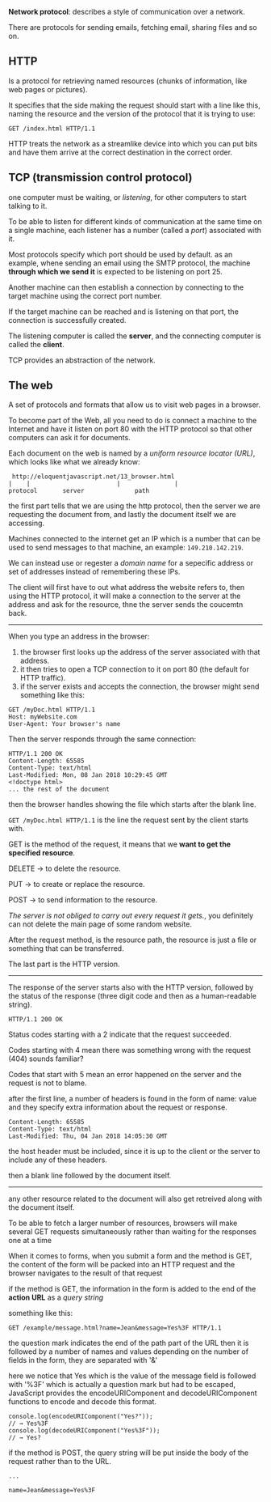 **Network protocol**: describes a style of communication over a network.

There are protocols for sending emails, fetching email, sharing files and so on.

## HTTP

Is a protocol for retrieving named resources (chunks of information, like web pages or pictures).

It specifies that the side making the request should start with a line like this, naming the resource and the version of the protocol that it is trying to use:

```
GET /index.html HTTP/1.1
```
HTTP treats the network as a streamlike device into which you can put bits and have them arrive at the correct destination in the correct order.

## TCP (transmission control protocol)

one computer must be waiting, or *listening*, for other computers to start talking to it. 

To be able to listen for different kinds of communication at the same time on a single machine, each listener has a number (called a *port*) associated with it.

Most protocols specify which port should be used by default. as an example, whene sending an email using the SMTP protocol, the machine **through which we send it** is expected to be listening on port 25.

Another machine can then establish a connection by connecting to the target machine using the correct port number.


If the target machine can be reached and is listening on that port, the connection is successfully created.

The listening computer is called the **server**, and the connecting computer is called the **client**.

TCP provides an abstraction of the network.

## The web

A set of protocols and formats that allow us to visit web pages in a browser.

To become part of the Web, all you need to do is connect a machine to the Internet and have it listen on port 80 with the HTTP protocol so that other computers can ask it for documents.

Each document on the web is named by a *uniform resource locator (URL)*, which looks like what we already know:

```
 http://eloquentjavascript.net/13_browser.html
|    |                        |               |
protocol       server              path
```
the first part tells that we are using the http protocol, then the server we are requesting the document from, and lastly the document itself we are accessing.

Machines connected to the internet get an IP which is a number that can be used to send messages to that machine, an example: `149.210.142.219`.

We can instead use or regester a *domain name* for a sepecific address or set of addresses instead of remembering these IPs.

The client will first have to out what address the website refers to, then using the HTTP protocol, it will make a connection to the server at the address and ask for the resource, thne the server sends the coucemtn back.

-----------

When you type an address in the browser:

1. the browser first looks up the address of the server associated with that address.
2. it then tries to open a TCP connection to it on port 80 (the default for HTTP traffic).
3. if the server exists and accepts the connection, the browser might send something like this:

```
GET /myDoc.html HTTP/1.1
Host: myWebsite.com
User-Agent: Your browser's name
```
Then the server responds through the same connection:

```
HTTP/1.1 200 OK
Content-Length: 65585
Content-Type: text/html
Last-Modified: Mon, 08 Jan 2018 10:29:45 GMT
<!doctype html>
... the rest of the document
```
then the browser handles showing the file which starts after the blank line.


`GET /myDoc.html HTTP/1.1` is the line the request sent by the client starts with.

GET is the method of the request, it means that we **want to get the specified resource**.

DELETE -> to delete the resource.

PUT -> to create or replace the resource.

POST -> to send information to the resource.

*The server is not obliged to carry out every request it gets.*, you definitely can not delete the main page of some random website.

After the request method, is the resource path, the resource is just a file or something that can be transferred.

The last part is the HTTP version.

-----------

The response of the server starts also with the HTTP version, followed by the status of the response (three digit code and then as a human-readable string).
```
HTTP/1.1 200 OK
```

Status codes starting with a 2 indicate that the request succeeded.

Codes starting with 4 mean there was something wrong with the request (404) sounds familiar?

Codes that start with 5 mean an error happened on the server and the request is not to blame.


after the first line, a number of headers is found in the form of name: value and they specify extra information about the request or response.

```
Content-Length: 65585
Content-Type: text/html
Last-Modified: Thu, 04 Jan 2018 14:05:30 GMT
```
the host header must be included, since it is up to the client or the server to include any of these headers.

then a blank line followed by the document itself.

------------

any other resource related to the document will also get retreived along with the document itself. 

To be able to fetch a larger number of resources, browsers will make several GET requests simultaneously rather than waiting for the responses one at a time

When it comes to forms, when you submit a form and the method is GET, the content of the form will be packed into an HTTP request and the browser navigates to the result of that request

if the method is GET, the information in the form is added to the end of the **action URL** as a *query string*

something like this:

`GET /example/message.html?name=Jean&message=Yes%3F HTTP/1.1`

the question mark indicates the end of the path part of the URL then it is followed by a number of names and values depending on the number of fields in the form, they are separated with '&'

here we notice that Yes which is the value of the message field is followed with '%3F' which is actually a question mark but had to be escaped, JavaScript provides the encodeURIComponent and decodeURIComponent functions to encode and decode this format.

```
console.log(encodeURIComponent("Yes?"));
// → Yes%3F
console.log(decodeURIComponent("Yes%3F"));
// → Yes?
```

if the method is POST, the query string will be put inside the body of the request rather than to the URL.
```
...

name=Jean&message=Yes%3F
```


